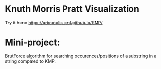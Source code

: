 # Knuth Morris Pratt Visualization

Try it here: https://aristotelis-crtl.github.io/KMP/ 

# Mini-project:

BrutForce algorithm for searching occurences/positions of a substring in a string compared to KMP.
